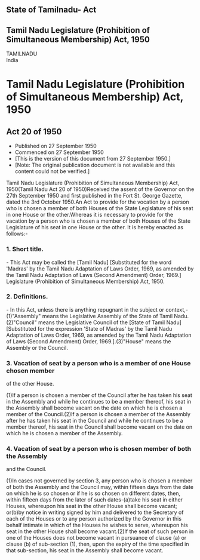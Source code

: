 ## State of Tamilnadu- Act

## Tamil Nadu Legislature (Prohibition of Simultaneous Membership) Act, 1950

TAMILNADU  
India

# Tamil Nadu Legislature (Prohibition of Simultaneous Membership) Act, 1950

## Act 20 of 1950

  * Published on 27 September 1950 
  * Commenced on 27 September 1950 
  * [This is the version of this document from 27 September 1950.] 
  * [Note: The original publication document is not available and this content could not be verified.] 

Tamil Nadu Legislature (Prohibition of Simultaneous Membership) Act,
1950(Tamil Nadu Act 20 of 1950)Received the assent of the Governor on the 27th
September 1950 and first published in the Fort St. George Gazette, dated the
3rd October 1950.An Act to provide for the vocation by a person who is chosen
a member of both Houses of the State Legislature of his seat in one House or
the other.Whereas it is necessary to provide for the vacation by a person who
is chosen a member of both Houses of the State Legislature of his seat in one
House or the other. It is hereby enacted as follows:-

### 1. Short title.

\- This Act may be called the [Tamil Nadu] [Substituted for the word 'Madras'
by the Tamil Nadu Adaptation of Laws Order, 1969, as amended by the Tamil Nadu
Adaptation of Laws (Second Amendment) Order, 1969.] Legislature (Prohibition
of Simultaneous Membership) Act, 1950.

### 2. Definitions.

\- In this Act, unless there is anything repugnant in the subject or
context,-(1)"Assembly" means the Legislative Assembly of the State of Tamil
Nadu.(2)"Council" means the Legislative Council of the [State of Tamil Nadu]
[Substituted for the expression 'State of Madras' by the Tamil Nadu Adaptation
of Laws Order, 1969, as amended by the Tamil Nadu Adaptation of Laws (Second
Amendment) Order, 1969.].(3)"House" means the Assembly or the Council.

### 3. Vacation of seat by a person who is a member of one House chosen member
of the other House.

(1)If a person is chosen a member of the Council after he has taken his seat
in the Assembly and while he continues to be a member thereof, his seat in the
Assembly shall become vacant on the date on which he is chosen a member of the
Council.(2)If a person is chosen a member of the Assembly after he has taken
his seat in the Council and while he continues to be a member thereof, his
seat in the Council shall become vacant on the date on which he is chosen a
member of the Assembly.

### 4. Vacation of seat by a person who is chosen member of both the Assembly
and the Council.

(1)In cases not governed by section 3, any person who is chosen a member of
both the Assembly and the Council may, within fifteen days from the date on
which he is so chosen or if he is so chosen on different dates, then, within
fifteen days from the later of such dates-(a)take his seat in either Houses,
whereupon his seat in the other House shall become vacant; or(b)by notice in
writing signed by him and delivered to the Secretary of each of the Houses or
to any person authorized by the Governor in this behalf intimate in which of
the Houses he wishes to serve, whereupon his seat in the other House shall
become vacant.(2)If the seat of such person in one of the Houses does not
become vacant in pursuance of clause (a) or clause (b) of sub-section (1),
then, upon the expiry of the time specified in that sub-section, his seat in
the Assembly shall become vacant.

